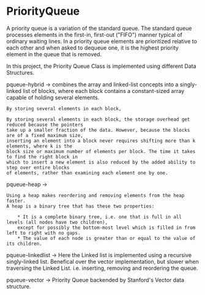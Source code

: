 # PriorityQueue

A priority queue is a variation of the standard queue. The standard queue processes elements in the 
first-in, first-out ("FIFO") manner typical of ordinary waiting lines. In a priority queue elements 
are prioritized relative to each other and when asked to dequeue one, it is the highest priority 
element in the queue that is removed.

In this project, the Priority Queue Class is implemented using different Data Structures.

pqueue-hybrid -> combines the array and linked-list concepts into a singly-linked list of blocks, 
	where each block contains a constant-sized array capable of holding several elements.
	
	By storing several elements in each block, 
	
	By storing several elements in each block, the storage overhead get reduced because the pointers 
	take up a smaller fraction of the data. However, because the blocks are of a fixed maximum size, 
	inserting an element into a block never requires shifting more than k elements, where k is the 
	block size or maximum number of elements per block. The time it takes to find the right block in 
	which to insert a new element is also reduced by the added ability to step over entire blocks 
	of elements, rather than examining each element one by one.

pqueue-heap -> 
	
	Using a heap makes reordering and removing elements from the heap faster.
	A heap is a binary tree that has these two properties:
	
		* It is a complete binary tree, i.e. one that is full in all levels (all nodes have two children),
		except for possibly the bottom-most level which is filled in from left to right with no gaps.
		* The value of each node is greater than or equal to the value of its children.

pqueue-linkedlist -> Here the Linked list is implemented using a recursive singly-linked list. Benefical over
	the vector implementation, but slower when traversing the Linked List. i.e. inserting, removing and 
	reordering the queue.

pqueue-vector -> Priority Queue backended by Stanford's Vector data structure.
